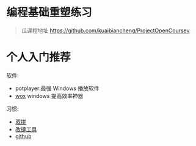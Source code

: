 # 编程基础重塑练习
>瓜课程地址 https://github.com/kuaibiancheng/ProjectOpenCoursev

# 个人入门推荐
软件:
- potplayer:最强 Windows 播放软件
- [wox](http://www.wox.one/) windows 提高效率神器

习惯:
- [双拼](https://sp.linci.co/) 
- [改键工具](https://zhuanlan.zhihu.com/p/24020977) 
- [github](https://github.com/)


